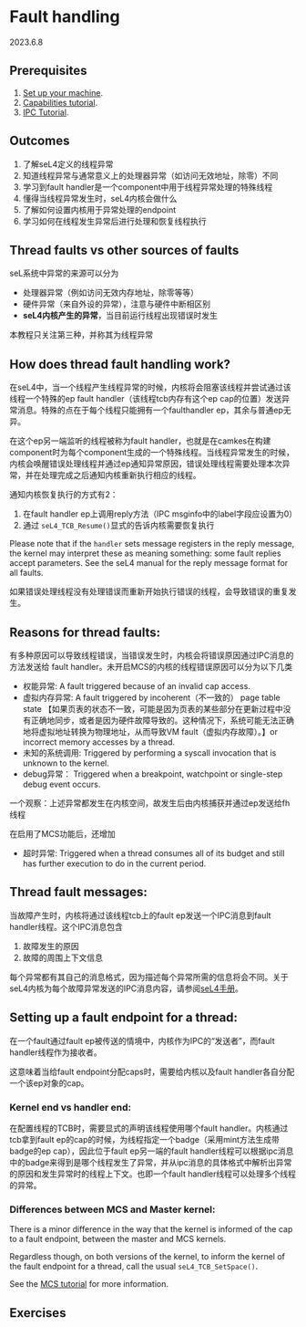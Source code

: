 # Fault handling

2023.6.8

## Prerequisites

1. [Set up your machine](https://docs.sel4.systems/HostDependencies).
2. [Capabilities tutorial](https://docs.sel4.systems/Tutorials/capabilities).
3. [IPC Tutorial](https://docs.sel4.systems/Tutorials/ipc).

## Outcomes

1. 了解seL4定义的线程异常
2. 知道线程异常与通常意义上的处理器异常（如访问无效地址，除零）不同
3. 学习到fault handler是一个component中用于线程异常处理的特殊线程
4. 懂得当线程异常发生时，seL4内核会做什么
5. 了解如何设置内核用于异常处理的endpoint
6. 学习如何在线程发生异常后进行处理和恢复线程执行

## Thread faults vs other sources of faults

seL系统中异常的来源可以分为

- 处理器异常（例如访问无效内存地址，除零等等）
- 硬件异常（来自外设的异常），注意与硬件中断相区别
- **seL4内核产生的异常**，当目前运行线程出现错误时发生

本教程只关注第三种，并称其为线程异常

## How does thread fault handling work?

在seL4中，当一个线程产生线程异常的时候，内核将会阻塞该线程并尝试通过该线程一个特殊的ep fault handler（该线程tcb内存有这个ep cap的位置）发送异常消息。特殊的点在于每个线程只能拥有一个faulthandler ep，其余与普通ep无异。

在这个ep另一端监听的线程被称为fault handler，也就是在camkes在构建component时为每个component生成的一个特殊线程。当线程异常发生的时候，内核会唤醒错误处理线程并通过ep通知异常原因，错误处理线程需要处理本次异常，并在处理完成之后通知内核重新执行相应的线程。

通知内核恢复执行的方式有2：

1. 在fault handler ep上调用reply方法（IPC msginfo中的label字段应设置为0）
2. 通过 `seL4_TCB_Resume()`显式的告诉内核需要恢复执行

Please note that if the `handler` sets message registers in the reply message, the kernel may interpret these as meaning something: some fault replies accept parameters. See the seL4 manual for the reply message format for all faults.

如果错误处理线程没有处理错误而重新开始执行错误的线程，会导致错误的重复发生。

## Reasons for thread faults:

有多种原因可以导致线程错误，当错误发生时，内核会将错误原因通过IPC消息的方法发送给 fault handler。未开启MCS的内核的线程错误原因可以分为以下几类

- 权能异常: A fault triggered because of an invalid cap access.
- 虚拟内存异常: A fault triggered by incoherent（不一致的） page table state 【如果页表的状态不一致，可能是因为页表的某些部分在更新过程中没有正确地同步，或者是因为硬件故障导致的。这种情况下，系统可能无法正确地将虚拟地址转换为物理地址，从而导致VM fault（虚拟内存故障）。】or incorrect memory accesses by a thread.
- 未知的系统调用: Triggered by performing a syscall invocation that is unknown to the kernel.
- debug异常： Triggered when a breakpoint, watchpoint or single-step debug event occurs.

一个观察：上述异常都发生在内核空间，故发生后由内核捕获并通过ep发送给fh线程

在启用了MCS功能后，还增加

- 超时异常: Triggered when a thread consumes all of its budget and still has further execution to do in the current period.

## Thread fault messages:

当故障产生时，内核将通过该线程tcb上的fault ep发送一个IPC消息到fault handler线程。这个IPC消息包含

1. 故障发生的原因
2. 故障的周围上下文信息

每个异常都有其自己的消息格式，因为描述每个异常所需的信息将会不同。关于seL4内核为每个故障异常发送的IPC消息内容，请参阅[seL4手册](https://sel4.systems/Info/Docs/seL4-manual-latest.pdf)。



## Setting up a fault endpoint for a thread:

在一个fault通过fault ep被传送的情境中，内核作为IPC的“发送者”，而fault handler线程作为接收者。

这意味着当给fault endpoint分配caps时，需要给内核以及fault handler各自分配一个该ep对象的cap。

### Kernel end vs handler end:

在配置线程的TCB时，需要显式的声明该线程使用哪个fault handler。内核通过tcb拿到fault ep的cap的时候，为线程指定一个badge（采用mint方法生成带badge的ep cap），因此位于fault ep另一端的fault handler线程可以根据ipc消息中的badge来得到是哪个线程发生了异常，并从ipc消息的具体格式中解析出异常的原因和发生异常时的线程上下文。也即一个fault handler线程可以处理多个线程的异常。

### Differences between MCS and Master kernel:

There is a minor difference in the way that the kernel is informed of the cap to a fault endpoint, between the master and MCS kernels.

Regardless though, on both versions of the kernel, to inform the kernel of the fault endpoint for a thread, call the usual `seL4_TCB_SetSpace()`.

See the [MCS tutorial](https://docs.sel4.systems/Tutorials/mcs.html) for more information.





## Exercises

